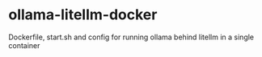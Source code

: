 # ollama-litellm-docker
Dockerfile, start.sh and config for running ollama behind litellm in a single container
